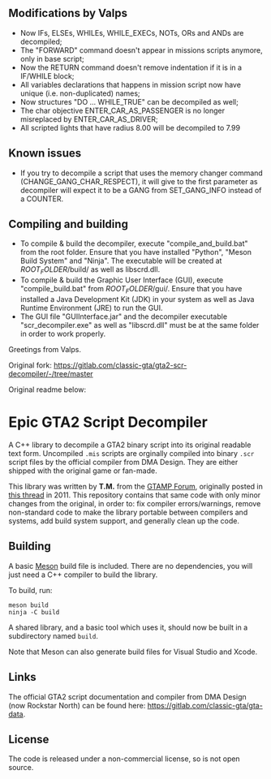## Modifications by Valps

- Now IFs, ELSEs, WHILEs, WHILE_EXECs, NOTs, ORs and ANDs are decompiled;
- The "FORWARD" command doesn't appear in missions scripts anymore, only in base script;
- Now the RETURN command doesn't remove indentation if it is in a IF/WHILE block;
- All variables declarations that happens in mission script now have unique (i.e. non-duplicated) names;
- Now structures "DO ... WHILE_TRUE" can be decompiled as well;
- The char objective ENTER_CAR_AS_PASSENGER is no longer misreplaced by ENTER_CAR_AS_DRIVER;
- All scripted lights that have radius 8.00 will be decompiled to 7.99

## Known issues

- If you try to decompile a script that uses the memory changer command (CHANGE_GANG_CHAR_RESPECT), it will give <STRNOTFOUND> to the first parameter as decompiler will expect it to be a GANG from SET_GANG_INFO instead of a COUNTER.

## Compiling and building

- To compile & build the decompiler, execute "compile_and_build.bat" from the root folder. Ensure that you have installed "Python", "Meson Build System" and "Ninja". The executable will be created at $ROOT_FOLDER$/build/ as well as libscrd.dll.
- To compile & build the Graphic User Interface (GUI), execute "compile_build.bat" from $ROOT_FOLDER$/gui/. Ensure that you have installed a Java Development Kit (JDK) in your system as well as Java Runtime Environment (JRE) to run the GUI.
- The GUI file "GUIInterface.jar" and the decompiler executable "scr_decompiler.exe" as well as "libscrd.dll" must be at the same folder in order to work properly.

Greetings from Valps.

Original fork: https://gitlab.com/classic-gta/gta2-scr-decompiler/-/tree/master

Original readme below:

# Epic GTA2 Script Decompiler

A C++ library to decompile a GTA2 binary script into its original readable
text form. Uncompiled `.mis` scripts are orginally compiled into binary `.scr`
script files by the official compiler from DMA Design. They are either shipped
with the original game or fan-made.

This library was written by **T.M.** from the [GTAMP Forum](https://gtamp.com/forum),
originally posted in [this thread](https://gtamp.com/forum/viewtopic.php?t=447)
in 2011. This repository contains that same code with only minor changes from
the original, in order to: fix compiler errors/warnings, remove non-standard
code to make the library portable between compilers and systems, add build
system support, and generally clean up the code.

## Building

A basic [Meson](https://mesonbuild.com) build file is included. There are no
dependencies, you will just need a C++ compiler to build the library.

To build, run:

    meson build
    ninja -C build

A shared library, and a basic tool which uses it, should now be built in a
subdirectory named `build`.

Note that Meson can also generate build files for Visual Studio and Xcode.

## Links

The official GTA2 script documentation and compiler from DMA Design (now
Rockstar North) can be found here: <https://gitlab.com/classic-gta/gta-data>.

## License

The code is released under a non-commercial license, so is not open source.
